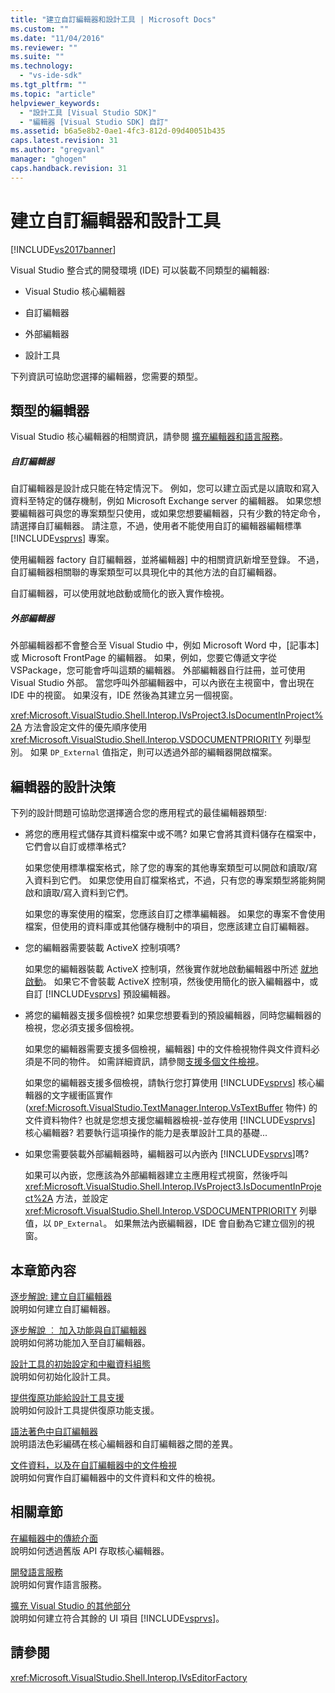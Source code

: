 ```yaml
---
title: "建立自訂編輯器和設計工具 | Microsoft Docs"
ms.custom: ""
ms.date: "11/04/2016"
ms.reviewer: ""
ms.suite: ""
ms.technology: 
  - "vs-ide-sdk"
ms.tgt_pltfrm: ""
ms.topic: "article"
helpviewer_keywords: 
  - "設計工具 [Visual Studio SDK]"
  - "編輯器 [Visual Studio SDK] 自訂"
ms.assetid: b6a5e8b2-0ae1-4fc3-812d-09d40051b435
caps.latest.revision: 31
ms.author: "gregvanl"
manager: "ghogen"
caps.handback.revision: 31
---
```

# 建立自訂編輯器和設計工具
[!INCLUDE[vs2017banner](../code-quality/includes/vs2017banner.md)]

Visual Studio 整合式的開發環境 \(IDE\) 可以裝載不同類型的編輯器:  
  
-   Visual Studio 核心編輯器  
  
-   自訂編輯器  
  
-   外部編輯器  
  
-   設計工具  
  
 下列資訊可協助您選擇的編輯器，您需要的類型。  
  
## 類型的編輯器  
 Visual Studio 核心編輯器的相關資訊，請參閱 [擴充編輯器和語言服務](../extensibility/extending-the-editor-and-language-services.md)。  
  
##### 自訂編輯器  
 自訂編輯器是設計成只能在特定情況下。 例如，您可以建立函式是以讀取和寫入資料至特定的儲存機制，例如 Microsoft Exchange server 的編輯器。 如果您想要編輯器可與您的專案類型只使用，或如果您想要編輯器，只有少數的特定命令，請選擇自訂編輯器。 請注意，不過，使用者不能使用自訂的編輯器編輯標準 [!INCLUDE[vsprvs](../code-quality/includes/vsprvs_md.md)] 專案。  
  
 使用編輯器 factory 自訂編輯器，並將編輯器\] 中的相關資訊新增至登錄。 不過，自訂編輯器相關聯的專案類型可以具現化中的其他方法的自訂編輯器。  
  
 自訂編輯器，可以使用就地啟動或簡化的嵌入實作檢視。  
  
##### 外部編輯器  
 外部編輯器都不會整合至 Visual Studio 中，例如 Microsoft Word 中，\[記事本\] 或 Microsoft FrontPage 的編輯器。 如果，例如，您要它傳遞文字從 VSPackage，您可能會呼叫這類的編輯器。 外部編輯器自行註冊，並可使用 Visual Studio 外部。 當您呼叫外部編輯器中，可以內嵌在主視窗中，會出現在 IDE 中的視窗。 如果沒有，IDE 然後為其建立另一個視窗。  
  
 <xref:Microsoft.VisualStudio.Shell.Interop.IVsProject3.IsDocumentInProject%2A> 方法會設定文件的優先順序使用 <xref:Microsoft.VisualStudio.Shell.Interop.VSDOCUMENTPRIORITY> 列舉型別。 如果 `DP_External` 值指定，則可以透過外部的編輯器開啟檔案。  
  
## 編輯器的設計決策  
 下列的設計問題可協助您選擇適合您的應用程式的最佳編輯器類型:  
  
-   將您的應用程式儲存其資料檔案中或不嗎? 如果它會將其資料儲存在檔案中，它們會以自訂或標準格式?  
  
     如果您使用標準檔案格式，除了您的專案的其他專案類型可以開啟和讀取\/寫入資料到它們。 如果您使用自訂檔案格式，不過，只有您的專案類型將能夠開啟和讀取\/寫入資料到它們。  
  
     如果您的專案使用的檔案，您應該自訂之標準編輯器。 如果您的專案不會使用檔案，但使用的資料庫或其他儲存機制中的項目，您應該建立自訂編輯器。  
  
-   您的編輯器需要裝載 ActiveX 控制項嗎?  
  
     如果您的編輯器裝載 ActiveX 控制項，然後實作就地啟動編輯器中所述 [就地啟動](../misc/in-place-activation.md)。 如果它不會裝載 ActiveX 控制項，然後使用簡化的嵌入編輯器中，或自訂 [!INCLUDE[vsprvs](../code-quality/includes/vsprvs_md.md)] 預設編輯器。  
  
-   將您的編輯器支援多個檢視? 如果您想要看到的預設編輯器，同時您編輯器的檢視，您必須支援多個檢視。  
  
     如果您的編輯器需要支援多個檢視，編輯器\] 中的文件檢視物件與文件資料必須是不同的物件。 如需詳細資訊，請參閱[支援多個文件檢視](../extensibility/supporting-multiple-document-views.md)。  
  
     如果您的編輯器支援多個檢視，請執行您打算使用 [!INCLUDE[vsprvs](../code-quality/includes/vsprvs_md.md)] 核心編輯器的文字緩衝區實作 \(<xref:Microsoft.VisualStudio.TextManager.Interop.VsTextBuffer> 物件\) 的文件資料物件? 也就是您想支援您編輯器檢視\-並存使用 [!INCLUDE[vsprvs](../code-quality/includes/vsprvs_md.md)] 核心編輯器? 若要執行這項操作的能力是表單設計工具的基礎...  
  
-   如果您需要裝載外部編輯器時，編輯器可以內嵌內 [!INCLUDE[vsprvs](../code-quality/includes/vsprvs_md.md)]嗎?  
  
     如果可以內嵌，您應該為外部編輯器建立主應用程式視窗，然後呼叫 <xref:Microsoft.VisualStudio.Shell.Interop.IVsProject3.IsDocumentInProject%2A> 方法，並設定 <xref:Microsoft.VisualStudio.Shell.Interop.VSDOCUMENTPRIORITY> 列舉值，以 `DP_External`。 如果無法內嵌編輯器，IDE 會自動為它建立個別的視窗。  
  
## 本章節內容  
 [逐步解說: 建立自訂編輯器](../extensibility/walkthrough-creating-a-custom-editor.md)  
 說明如何建立自訂編輯器。  
  
 [逐步解說 ︰ 加入功能與自訂編輯器](../extensibility/walkthrough-adding-features-to-a-custom-editor.md)  
 說明如何將功能加入至自訂編輯器。  
  
 [設計工具的初始設定和中繼資料組態](../extensibility/designer-initialization-and-metadata-configuration.md)  
 說明如何初始化設計工具。  
  
 [提供復原功能給設計工具支援](../extensibility/supplying-undo-support-to-designers.md)  
 說明如何設計工具提供復原功能支援。  
  
 [語法著色中自訂編輯器](../extensibility/syntax-coloring-in-custom-editors.md)  
 說明語法色彩編碼在核心編輯器和自訂編輯器之間的差異。  
  
 [文件資料，以及在自訂編輯器中的文件檢視](../extensibility/document-data-and-document-view-in-custom-editors.md)  
 說明如何實作自訂編輯器中的文件資料和文件的檢視。  
  
## 相關章節  
 [在編輯器中的傳統介面](../extensibility/legacy-interfaces-in-the-editor.md)  
 說明如何透過舊版 API 存取核心編輯器。  
  
 [開發語言服務](../extensibility/internals/developing-a-legacy-language-service.md)  
 說明如何實作語言服務。  
  
 [擴充 Visual Studio 的其他部分](../extensibility/extending-other-parts-of-visual-studio.md)  
 說明如何建立符合其餘的 UI 項目 [!INCLUDE[vsprvs](../code-quality/includes/vsprvs_md.md)]。  
  
## 請參閱  
 <xref:Microsoft.VisualStudio.Shell.Interop.IVsEditorFactory>